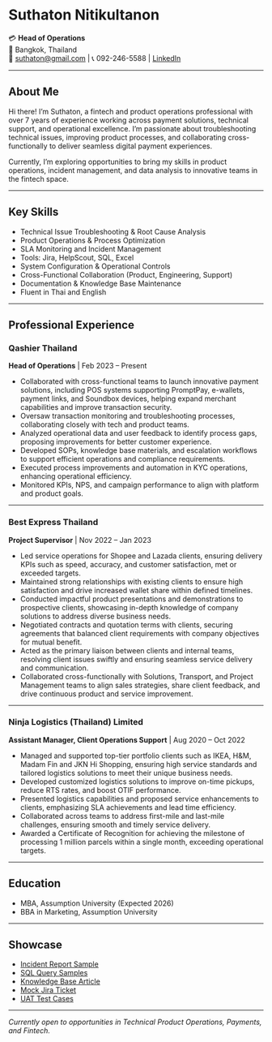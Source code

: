 # Suthaton Nitikultanon

💳 **Head of Operations**  
📍 Bangkok, Thailand  
📧 suthaton@gmail.com | 📞 092-246-5588 | [LinkedIn](https://www.linkedin.com/in/suthaton-nitikultanon/)

---

## About Me

Hi there! I’m Suthaton, a fintech and product operations professional with over 7 years of experience working across payment solutions, technical support, and operational excellence. I’m passionate about troubleshooting technical issues, improving product processes, and collaborating cross-functionally to deliver seamless digital payment experiences.  

Currently, I’m exploring opportunities to bring my skills in product operations, incident management, and data analysis to innovative teams in the fintech space.

---

## Key Skills

- Technical Issue Troubleshooting & Root Cause Analysis
- Product Operations & Process Optimization
- SLA Monitoring and Incident Management
- Tools: Jira, HelpScout, SQL, Excel
- System Configuration & Operational Controls
- Cross-Functional Collaboration (Product, Engineering, Support)
- Documentation & Knowledge Base Maintenance
- Fluent in Thai and English

---

## Professional Experience

### Qashier Thailand
**Head of Operations** | Feb 2023 – Present

- Collaborated with cross-functional teams to launch innovative payment solutions, including POS systems supporting PromptPay, e-wallets, payment links, and Soundbox devices, helping expand merchant capabilities and improve transaction security.
- Oversaw transaction monitoring and troubleshooting processes, collaborating closely with tech and product teams.
- Analyzed operational data and user feedback to identify process gaps, proposing improvements for better customer experience.
- Developed SOPs, knowledge base materials, and escalation workflows to support efficient operations and compliance requirements.
- Executed process improvements and automation in KYC operations, enhancing operational efficiency.
- Monitored KPIs, NPS, and campaign performance to align with platform and product goals.

---

### Best Express Thailand
**Project Supervisor** | Nov 2022 – Jan 2023

- Led service operations for Shopee and Lazada clients, ensuring delivery KPIs such as speed, accuracy, and customer satisfaction, met or exceeded targets.
- Maintained strong relationships with existing clients to ensure high satisfaction and drive increased wallet share within defined timelines.
- Conducted impactful product presentations and demonstrations to prospective clients, showcasing in-depth knowledge of company solutions to address diverse business needs.
- Negotiated contracts and quotation terms with clients, securing agreements that balanced client requirements with company objectives for mutual benefit.
- Acted as the primary liaison between clients and internal teams, resolving client issues swiftly and ensuring seamless service delivery and communication.
- Collaborated cross-functionally with Solutions, Transport, and Project Management teams to align sales strategies, share client feedback, and drive continuous product and service improvement.

---

### Ninja Logistics (Thailand) Limited
**Assistant Manager, Client Operations Support** | Aug 2020 – Oct 2022

- Managed and supported top-tier portfolio clients such as IKEA, H&M, Madam Fin and JKN Hi Shopping, ensuring high service standards and tailored logistics solutions to meet their unique business needs.
- Developed customized logistics solutions to improve on-time pickups, reduce RTS rates, and boost OTIF performance.
- Presented logistics capabilities and proposed service enhancements to clients, emphasizing SLA achievements and lead time efficiency.
- Collaborated across teams to address first-mile and last-mile challenges, ensuring smooth and timely service delivery.
- Awarded a Certificate of Recognition for achieving the milestone of processing 1 million parcels within a single month, exceeding operational targets.

---

## Education

- MBA, Assumption University (Expected 2026)
- BBA in Marketing, Assumption University

---

## Showcase

- [Incident Report Sample](./showcase/incident_report_sample.md)
- [SQL Query Samples](./showcase/sample_sql_queries.sql)
- [Knowledge Base Article](./showcase/knowledge_base_sample.md)
- [Mock Jira Ticket](./showcase/mock_jira_ticket.md)
- [UAT Test Cases](./showcase/uat_test_cases.md)

---

*Currently open to opportunities in Technical Product Operations, Payments, and Fintech.*
